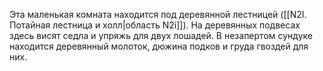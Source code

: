 Эта маленькая комната находится под деревянной лестницей ([[N2I. Потайная лестница и холл|область N2i]]). На деревянных подвесах здесь висят седла и упряжь для двух лошадей. В незапертом сундуке находится деревянный молоток, дюжина подков и груда гвоздей для них.